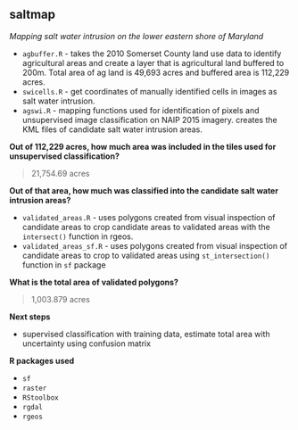 ## saltmap

_Mapping salt water intrusion on the lower eastern shore of Maryland_

* `agbuffer.R` - takes the 2010 Somerset County land use data to identify agricultural areas and create a layer that is agricultural land buffered to 200m. Total area of ag land is 49,693 acres and buffered area is 112,229 acres.
* `swicells.R` - get coordinates of manually identified cells in images as salt water intrusion.
* `agswi.R` - mapping functions used for identification of pixels and unsupervised image classification on NAIP 2015 imagery. creates the KML files of candidate salt water intrusion areas.

__Out of 112,229 acres, how much area was included in the tiles used for unsupervised classification?__

> 21,754.69 acres

__Out of that area, how much was classified into the candidate salt water intrusion areas?__

* `validated_areas.R` - uses polygons created from visual inspection of candidate areas to crop candidate areas to validated areas with the `intersect()` function in rgeos.
* `validated_areas_sf.R` - uses polygons created from visual inspection of candidate areas to crop to validated areas using `st_intersection()` function in `sf` package

__What is the total area of validated polygons?__

> 1,003.879 acres

__Next steps__

* supervised classification with training data, estimate total area with uncertainty using confusion matrix

__R packages used__

* `sf`
* `raster`
* `RStoolbox`
* `rgdal`
* `rgeos`



